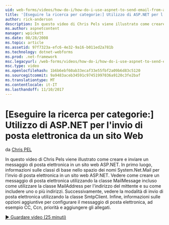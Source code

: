 ```yaml
---
uid: web-forms/videos/how-do-i/how-do-i-use-aspnet-to-send-email-from-a-web-site
title: '[Eseguire la ricerca per categorie:] Utilizzo di ASP.NET per l''invio di posta elettronica da un sito Web | Documenti Microsoft'
author: rick-anderson
description: In questo video di Chris Pels viene illustrato come creare e inviare un messaggio di posta elettronica in un sito web ASP.NET. In primo luogo, vedere le classi di base in f dello spazio dei nomi System.Net.Mail...
ms.author: aspnetcontent
manager: wpickett
ms.date: 08/28/2008
ms.topic: article
ms.assetid: 97f7323a-efc6-4e32-9a16-b011ed2a781b
ms.technology: dotnet-webforms
ms.prod: .net-framework
msc.legacyurl: /web-forms/videos/how-do-i/how-do-i-use-aspnet-to-send-email-from-a-web-site
msc.type: video
ms.openlocfilehash: 1b6b6ebf60ab33ecaf33e55fbf2a09b6d83c5120
ms.sourcegitcommit: 9a9483aceb34591c97451997036a9120c3fe2baf
ms.translationtype: MT
ms.contentlocale: it-IT
ms.lasthandoff: 11/10/2017
---
```

<a name="how-do-i-use-aspnet-to-send-email-from-a-web-site"></a>[Eseguire la ricerca per categorie:] Utilizzo di ASP.NET per l'invio di posta elettronica da un sito Web
====================
da [Chris PEL](https://twitter.com/chrispels)

In questo video di Chris Pels viene illustrato come creare e inviare un messaggio di posta elettronica in un sito web ASP.NET. In primo luogo, informazioni sulle classi di base nello spazio dei nomi System.Net.Mail per l'invio di posta elettronica in un sito web ASP.NET. Vedere come creare un messaggio di posta elettronica utilizzando la classe MailMessage incluso come utilizzare la classe MailAddress per l'indirizzo del mittente e su come includere uno o più indirizzi. Successivamente, vedere la modalità di invio di posta elettronica utilizzando la classe SmtpClient. Infine, informazioni sulle opzioni aggiuntive per configurare il messaggio di posta elettronica, ad esempio CC, Ccn, priorità e aggiungere gli allegati.

[&#9654; Guardare video (25 minuti)](https://channel9.msdn.com/Blogs/ASP-NET-Site-Videos/how-do-i-use-aspnet-to-send-email-from-a-web-site)
